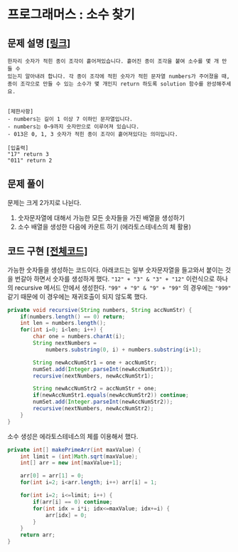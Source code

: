 # 프로그래머스 : 소수 찾기

## 문제 설명 [[링크]](https://programmers.co.kr/learn/courses/30/lessons/42839)

```
한자리 숫자가 적힌 종이 조각이 흩어져있습니다. 흩어진 종이 조각을 붙여 소수를 몇 개 만들 수
있는지 알아내려 합니다. 각 종이 조각에 적힌 숫자가 적힌 문자열 numbers가 주어졌을 때, 종이 조각으로 만들 수 있는 소수가 몇 개인지 return 하도록 solution 함수를 완성해주세요.


[제한사항]
- numbers는 길이 1 이상 7 이하인 문자열입니다.
- numbers는 0~9까지 숫자만으로 이루어져 있습니다.
- 013은 0, 1, 3 숫자가 적힌 종이 조각이 흩어져있다는 의미입니다.

[입출력]
"17" return 3
"011" return 2
```



## 문제 풀이

문제는 크게 2가지로 나뉜다.

1. 숫자문자열에 대해서 가능한 모든 솟자들을 가진 배열을 생성하기
2. 소수 배열을 생성한 다음에 카운트 하기 (에라토스테네스의 체 활용)



## 코드 구현 [[전체코드]](./solution.java)

가능한 숫자들을 생성하는 코드이다. 아래코드는 일부 숫자문자열을 들고와서 붙이는 것을 번갈아 하면서 숫자를 생성하게 했다. `"12" + "3" & "3" + "12"` 이런식으로 하나의 recursive 메서드 안에서 생성한다.  `"99" + "9" & "9" + "99"` 의 경우에는 `"999"` 같기 때문에 이 경우에는 재귀호출이 되지 않도록 했다.

```java
private void recursive(String numbers, String accNumStr) {
    if(numbers.length() == 0) return;
    int len = numbers.length();
    for(int i=0; i<len; i++) {
        char one = numbers.charAt(i);
        String nextNumbers = 
            numbers.substring(0, i) + numbers.substring(i+1);

        String newAccNumStr1 = one + accNumStr;
        numSet.add(Integer.parseInt(newAccNumStr1));
        recursive(nextNumbers, newAccNumStr1);

        String newAccNumStr2 = accNumStr + one;
        if(newAccNumStr1.equals(newAccNumStr2)) continue;
        numSet.add(Integer.parseInt(newAccNumStr2));
        recursive(nextNumbers, newAccNumStr2);
    }
}
```

소수 생성은 에라토스테네스의 체를 이용해서 했다. 

```java
private int[] makePrimeArr(int maxValue) {
    int limit = (int)Math.sqrt(maxValue);
    int[] arr = new int[maxValue+1];

    arr[0] = arr[1] = 0;
    for(int i=2; i<arr.length; i++) arr[i] = 1;

    for(int i=2; i<=limit; i++) {
        if(arr[i] == 0) continue;
        for(int idx = i*i; idx<=maxValue; idx+=i) {
            arr[idx] = 0;
        }
    }
    return arr;
}
```

